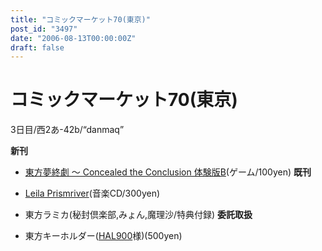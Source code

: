 ```yaml
---
title: "コミックマーケット70(東京)"
post_id: "3497"
date: "2006-08-13T00:00:00Z"
draft: false
---
```


# コミックマーケット70(東京)

3日目/西2あ-42b/“danmaq”  
  
**新刊**  
  


  * [東方夢終劇 ～ Concealed the Conclusion 体験版B](/!/thC/)(ゲーム/100yen)
**既刊**  
  


  * [Leila Prismriver](/!/leila/)(音楽CD/300yen)
  * 東方ラミカ(秘封倶楽部,みょん,魔理沙/特典付録)
**委託取扱**  
  


  * 東方キーホルダー([HAL900](http://hal900.gotdns.com/HAL900page/)様)(500yen)
